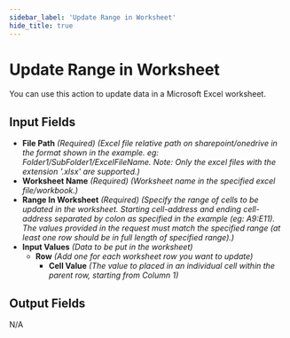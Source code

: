 ```yaml
---
sidebar_label: 'Update Range in Worksheet'
hide_title: true
---
```


# Update Range in Worksheet

You can use this action to update data in a Microsoft Excel worksheet.

## Input Fields

- **File Path** *(Required)* *(Excel file relative path on sharepoint/onedrive in the format shown in the example. eg: Folder1/SubFolder1/ExcelFileName. Note: Only the excel files with the extension '.xlsx' are supported.)*
- **Worksheet Name** *(Required)* *(Worksheet name in the specified excel file/workbook.)*
- **Range In Worksheet** *(Required)* *(Specify the range of cells to be updated in the worksheet. Starting cell-address and ending cell-address separated by colon as specified in the example (eg: A9:E11). The values provided in the request must match the specified range (at least one row should be in full length of specified range).)*
- **Input Values** *(Data to be put in the worksheet)*
  - **Row** *(Add one for each worksheet row you want to update)*
    - **Cell Value** *(The value to placed in an individual cell within the parent row, starting from Column 1)*

## Output Fields

N/A
